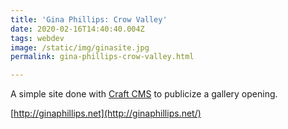 ```yaml
---
title: 'Gina Phillips: Crow Valley'
date: 2020-02-16T14:40:40.004Z
tags: webdev
image: /static/img/ginasite.jpg
permalink: gina-phillips-crow-valley.html

---
```

A simple site done with [Craft CMS](https://craftcms.com/) to publicize a gallery opening.

[http://ginaphillips.net](http://ginaphillips.net/)
